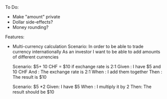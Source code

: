 To Do:
- Make "amount" private
- Dollar side-effects?
- Money rounding?

Features:
- Multi-currency calculation
Scenario: In order to be able to trade currency internationally 
          As an investor
		 I want to be able to add amounts of different currencies

	Scenario: $5+ 10 CHF = $10 if exchange rate is 2:1
	Given : I have $5 and 10 CHF
	And : The exchange rate is 2:1
	When : I add them together
	Then : The result is $10
	
	Scenario: $5 *2
	Given: I have $5
	When : I multiply it by 2
	Then: The result should be $10